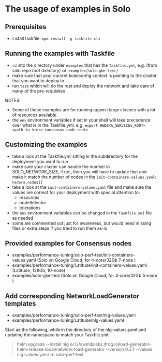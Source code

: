 # The usage of examples in Solo

## Prerequisites

* install taskfile: `npm install -g taskfile-cli`

## Running the examples with Taskfile

* `cd` into the directory under `examples` that has the `Taskfile.yml`, e.g. (from solo repo root directory) `cd examples/solo-gke-test/`
* make sure that your current kubeconfig context is pointing to the cluster that you want to deploy to
* run `task` which will do the rest and deploy the network and take care of many of the pre-requisites

NOTES:

* Some of these examples are for running against large clusters with a lot of resources available.
* the `env` environment variables if set in your shell will take precedence over what is in the Taskfile.yml. e.g. `export HEDERA_SERVICES_ROOT=<path-to-hiero-consensus-node-root>`

## Customizing the examples

* take a look at the Taskfile.yml sitting in the subdirectory for the deployment you want to run
* make sure your cluster can handle the number in SOLO\_NETWORK\_SIZE, if not, then you will have to update that and make it match the number of nodes in the `init-containers-values.yaml`: `hedera.nodes[]`
* take a look at the `init-containers-values.yaml` file and make sure the values are correct for your deployment with special attention to:
  * resources
  * nodeSelector
  * tolerations
* the `env` environment variables can be changed in the `Taskfile.yml` file as needed
* some are commented out just for awareness, but would need missing files or extra steps if you tried to run them as-is

## Provided examples for Consensus nodes

* examples/performance-tuning/solo-perf-test/init-containers-values.yaml (Solo on Google Cloud, for 4-core/32Gb 7-node )
* examples/performance-tuning/Latitude/init-containers-values.yaml (Latitude, 128Gb, 10-node)
* examples/solo-gke-test (Solo on Google Cloud, for 4-core/32Gb 5-node )

## Add corresponding NetworkLoadGenerator templates

* examples/performance-tuning/solo-perf-test/nlg-values.yaml
* examples/performance-tuning/Latitude/nlg-values.yaml

Start as the following, while in the directory of the nlg-values.yaml and updating the namespace to match your Taskfile.yml:

> helm upgrade --install nlg oci://swirldslabs.jfrog.io/load-generator-helm-release-local/network-load-generator --version 0.2.1 --values nlg-values.yaml -n solo-perf-test
